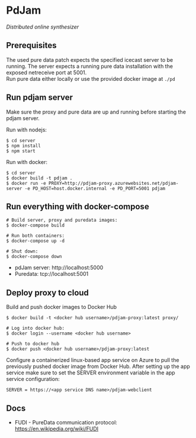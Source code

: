 # PdJam
*Distributed online synthesizer*

## Prerequisites

The used pure data patch expects the specified icecast server to be running. 
The server expects a running pure data installation with the exposed netreceive port at 5001.  
Run pure data either locally or use the provided docker image at `./pd`

## Run pdjam server

Make sure the proxy and pure data are up and running before starting the pdjam server.

Run with nodejs:

    $ cd server
    $ npm install
    $ npm start

Run with docker:

    $ cd server 
    $ docker build -t pdjam .
    $ docker run -e PROXY=http://pdjam-proxy.azurewebsites.net/pdjam-server -e PD_HOST=host.docker.internal -e PD_PORT=5001 pdjam

## Run everything with docker-compose

    # Build server, proxy and puredata images:
    $ docker-compose build
    
    # Run both containers:
    $ docker-compose up -d

    # Shut down:
    $ docker-compose down

- pdJam server: http://localhost:5000
- Puredata: tcp://localhost:5001


## Deploy proxy to cloud

Build and push docker images to Docker Hub
   
    $ docker build -t <docker hub username>/pdjam-proxy:latest proxy/
    
    # Log into docker hub:
    $ docker login --username <docker hub username>
   
    # Push to docker hub
    $ docker push <docker hub username>/pdjam-proxy:latest

Configure a containerized linux-based app service on Azure to pull the previously pushed docker image from Docker Hub.
After setting up the app service make sure to set the SERVER environment variable in the app service configuration:

    SERVER = https://<app service DNS name>/pdjam-webclient


## Docs

- FUDI - PureData communication protocol: https://en.wikipedia.org/wiki/FUDI

